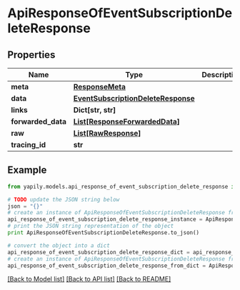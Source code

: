 # ApiResponseOfEventSubscriptionDeleteResponse


## Properties
Name | Type | Description | Notes
------------ | ------------- | ------------- | -------------
**meta** | [**ResponseMeta**](ResponseMeta.md) |  | [optional] 
**data** | [**EventSubscriptionDeleteResponse**](EventSubscriptionDeleteResponse.md) |  | [optional] 
**links** | **Dict[str, str]** |  | [optional] 
**forwarded_data** | [**List[ResponseForwardedData]**](ResponseForwardedData.md) |  | [optional] 
**raw** | [**List[RawResponse]**](RawResponse.md) |  | [optional] 
**tracing_id** | **str** |  | [optional] 

## Example

```python
from yapily.models.api_response_of_event_subscription_delete_response import ApiResponseOfEventSubscriptionDeleteResponse

# TODO update the JSON string below
json = "{}"
# create an instance of ApiResponseOfEventSubscriptionDeleteResponse from a JSON string
api_response_of_event_subscription_delete_response_instance = ApiResponseOfEventSubscriptionDeleteResponse.from_json(json)
# print the JSON string representation of the object
print ApiResponseOfEventSubscriptionDeleteResponse.to_json()

# convert the object into a dict
api_response_of_event_subscription_delete_response_dict = api_response_of_event_subscription_delete_response_instance.to_dict()
# create an instance of ApiResponseOfEventSubscriptionDeleteResponse from a dict
api_response_of_event_subscription_delete_response_from_dict = ApiResponseOfEventSubscriptionDeleteResponse.from_dict(api_response_of_event_subscription_delete_response_dict)
```
[[Back to Model list]](../README.md#documentation-for-models) [[Back to API list]](../README.md#documentation-for-api-endpoints) [[Back to README]](../README.md)


